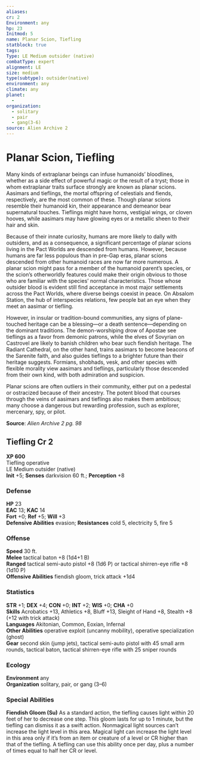 ```yaml
---
aliases: 
cr: 2
Environment: any
hp: 23
Initmod: 5
name: Planar Scion, Tiefling
statblock: true
tags: 
Type: LE Medium outsider (native)
combatType: expert
alignment: LE
size: medium
type(subtype): outsider(native)
environment: any
climate: any
planet:
  - 
organization:
  - solitary
  - pair
  - gang(3-6)
source: Alien Archive 2
---
```


# Planar Scion, Tiefling

Many kinds of extraplanar beings can infuse humanoids’ bloodlines, whether as a side effect of powerful magic or the result of a tryst; those in whom extraplanar traits surface strongly are known as planar scions. Aasimars and tieflings, the mortal offspring of celestials and fiends, respectively, are the most common of these. Though planar scions resemble their humanoid kin, their appearance and demeanor bear supernatural touches. Tieflings might have horns, vestigial wings, or cloven hooves, while aasimars may have glowing eyes or a metallic sheen to their hair and skin.

Because of their innate curiosity, humans are more likely to dally with outsiders, and as a consequence, a significant percentage of planar scions living in the Pact Worlds are descended from humans. However, because humans are far less populous than in pre-Gap eras, planar scions descended from other humanoid races are now far more numerous. A planar scion might pass for a member of the humanoid parent’s species, or the scion’s otherworldly features could make their origin obvious to those who are familiar with the species’ normal characteristics. Those whose outsider blood is evident still find acceptance in most major settlements across the Pact Worlds, where diverse beings coexist in peace. On Absalom Station, the hub of interspecies relations, few people bat an eye when they meet an aasimar or tiefling.

However, in insular or tradition-bound communities, any signs of plane-touched heritage can be a blessing—or a death sentence—depending on the dominant traditions. The demon-worshiping drow of Apostae see tieflings as a favor from demonic patrons, while the elves of Sovyrian on Castrovel are likely to banish children who bear such fiendish heritage. The Radiant Cathedral, on the other hand, trains aasimars to become beacons of the Sarenite faith, and also guides tieflings to a brighter future than their heritage suggests. Formians, shobhads, vesk, and other species with flexible morality view aasimars and tieflings, particularly those descended from their own kind, with both admiration and suspicion.

Planar scions are often outliers in their community, either put on a pedestal or ostracized because of their ancestry. The potent blood that courses through the veins of aasimars and tieflings also makes them ambitious; many choose a dangerous but rewarding profession, such as explorer, mercenary, spy, or pilot.

**Source**:  _Alien Archive 2 pg. 98_

## Tiefling Cr 2

**XP 600**  
Tiefling operative  
LE Medium outsider (native)  
**Init** +5; **Senses** darkvision 60 ft.; **Perception** +8  

### Defense

**HP** 23  
**EAC** 13; **KAC** 14  
**Fort** +0; **Ref** +5; **Will** +3  
**Defensive Abilities** evasion; **Resistances** cold 5, electricity 5, fire 5  

### Offense

**Speed** 30 ft.  
**Melee** tactical baton +8 (1d4+1 B)  
**Ranged** tactical semi-auto pistol +8 (1d6 P) or tactical shirren-eye rifle +8 (1d10 P)  
**Offensive Abilities** fiendish gloom, trick attack +1d4

### Statistics

**STR** +1; **DEX** +4; **CON** +0; **INT** +2; **WIS** +0; **CHA** +0  
**Skills** Acrobatics +13, Athletics +8, Bluff +13, Sleight of Hand +8, Stealth +8 (+12 with trick attack)  
**Languages** Akitonian, Common, Eoxian, Infernal  
**Other Abilities** operative exploit (uncanny mobility), operative specialization (ghost)  
**Gear** second skin (jump jets), tactical semi-auto pistol with 45 small arm rounds, tactical baton, tactical shirren-eye rifle with 25 sniper rounds

### Ecology

**Environment** any  
**Organization** solitary, pair, or gang (3–6)

### Special Abilities

**Fiendish Gloom (Su)** As a standard action, the tiefling causes light within 20 feet of her to decrease one step. This gloom lasts for up to 1 minute, but the tiefling can dismiss it as a swift action. Nonmagical light sources can’t increase the light level in this area. Magical light can increase the light level in this area only if it’s from an item or creature of a level or CR higher than that of the tiefling. A tiefling can use this ability once per day, plus a number of times equal to half her CR or level.


